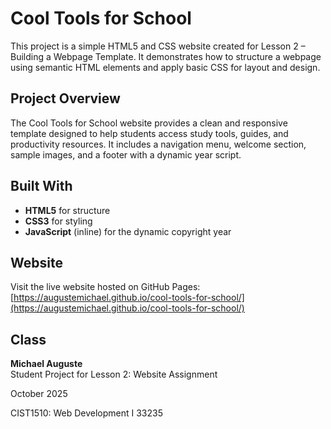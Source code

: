 # Cool Tools for School

This project is a simple HTML5 and CSS website created for Lesson 2 – Building a Webpage Template. It demonstrates how to structure a webpage using semantic HTML elements and apply basic CSS for layout and design.

## Project Overview
The Cool Tools for School website provides a clean and responsive template designed to help students access study tools, guides, and productivity resources. It includes a navigation menu, welcome section, sample images, and a footer with a dynamic year script.

## Built With
- **HTML5** for structure  
- **CSS3** for styling  
- **JavaScript** (inline) for the dynamic copyright year  

## Website
Visit the live website hosted on GitHub Pages:  
 [https://augustemichael.github.io/cool-tools-for-school/](https://augustemichael.github.io/cool-tools-for-school/)

## Class
**Michael Auguste**  
Student Project for Lesson 2: Website Assignment  

October 2025

CIST1510: Web Development I 33235
